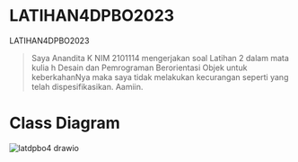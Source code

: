 # LATIHAN4DPBO2023
LATIHAN4DPBO2023

> Saya Anandita K NIM 2101114 mengerjakan soal Latihan 2 dalam mata kulia h Desain dan Pemrograman Berorientasi Objek untuk keberkahanNya maka saya tidak melakukan kecurangan seperti yang telah dispesifikasikan. Aamiin.

# Class Diagram
![latdpbo4 drawio](https://user-images.githubusercontent.com/100897554/223084977-51e01875-16ad-4066-bb22-50bedb517cc8.png)

